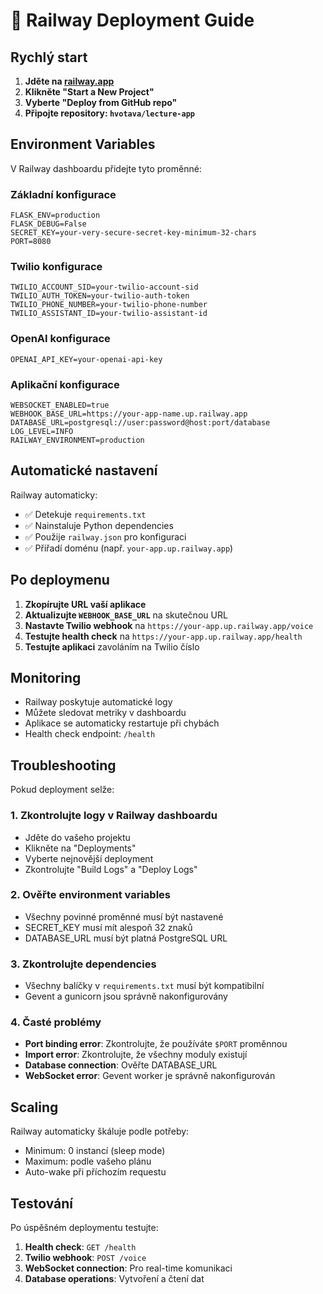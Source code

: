# 🚂 Railway Deployment Guide

## Rychlý start

1. **Jděte na [railway.app](https://railway.app)**
2. **Klikněte "Start a New Project"**
3. **Vyberte "Deploy from GitHub repo"**
4. **Připojte repository: `hvotava/lecture-app`**

## Environment Variables

V Railway dashboardu přidejte tyto proměnné:

### Základní konfigurace
```
FLASK_ENV=production
FLASK_DEBUG=False
SECRET_KEY=your-very-secure-secret-key-minimum-32-chars
PORT=8080
```

### Twilio konfigurace
```
TWILIO_ACCOUNT_SID=your-twilio-account-sid
TWILIO_AUTH_TOKEN=your-twilio-auth-token
TWILIO_PHONE_NUMBER=your-twilio-phone-number
TWILIO_ASSISTANT_ID=your-twilio-assistant-id
```

### OpenAI konfigurace
```
OPENAI_API_KEY=your-openai-api-key
```

### Aplikační konfigurace
```
WEBSOCKET_ENABLED=true
WEBHOOK_BASE_URL=https://your-app-name.up.railway.app
DATABASE_URL=postgresql://user:password@host:port/database
LOG_LEVEL=INFO
RAILWAY_ENVIRONMENT=production
```

## Automatické nastavení

Railway automaticky:
- ✅ Detekuje `requirements.txt`
- ✅ Nainstaluje Python dependencies
- ✅ Použije `railway.json` pro konfiguraci
- ✅ Přiřadí doménu (např. `your-app.up.railway.app`)

## Po deploymenu

1. **Zkopírujte URL vaší aplikace**
2. **Aktualizujte `WEBHOOK_BASE_URL`** na skutečnou URL
3. **Nastavte Twilio webhook** na `https://your-app.up.railway.app/voice`
4. **Testujte health check** na `https://your-app.up.railway.app/health`
5. **Testujte aplikaci** zavoláním na Twilio číslo

## Monitoring

- Railway poskytuje automatické logy
- Můžete sledovat metriky v dashboardu
- Aplikace se automaticky restartuje při chybách
- Health check endpoint: `/health`

## Troubleshooting

Pokud deployment selže:

### 1. Zkontrolujte logy v Railway dashboardu
- Jděte do vašeho projektu
- Klikněte na "Deployments"
- Vyberte nejnovější deployment
- Zkontrolujte "Build Logs" a "Deploy Logs"

### 2. Ověřte environment variables
- Všechny povinné proměnné musí být nastavené
- SECRET_KEY musí mít alespoň 32 znaků
- DATABASE_URL musí být platná PostgreSQL URL

### 3. Zkontrolujte dependencies
- Všechny balíčky v `requirements.txt` musí být kompatibilní
- Gevent a gunicorn jsou správně nakonfigurovány

### 4. Časté problémy
- **Port binding error**: Zkontrolujte, že používáte `$PORT` proměnnou
- **Import error**: Zkontrolujte, že všechny moduly existují
- **Database connection**: Ověřte DATABASE_URL
- **WebSocket error**: Gevent worker je správně nakonfigurován

## Scaling

Railway automaticky škáluje podle potřeby:
- Minimum: 0 instancí (sleep mode)
- Maximum: podle vašeho plánu
- Auto-wake při příchozím requestu

## Testování

Po úspěšném deploymentu testujte:

1. **Health check**: `GET /health`
2. **Twilio webhook**: `POST /voice`
3. **WebSocket connection**: Pro real-time komunikaci
4. **Database operations**: Vytvoření a čtení dat 